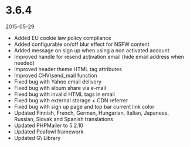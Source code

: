 # 3.6.4

2015-05-29

- Added EU cookie law policy compliance
- Added configurable on/off blur effect for NSFW content
- Added message on sign up when using a non activated account
- Improved handle for resend activation email (hide email address when needed)
- Improved header theme HTML tag attributes
- Improved CHV\send_mail function
- Fixed bug with Yahoo email delivery
- Fixed bug with album share via e-mail
- Fixed bug with invalid HTML tags in email
- Fixed bug with external storage + CDN referrer
- Fixed bug with sign up page and top bar current link color
- Updated Finnish, French, German, Hungarian, Italian, Japanese, Russian, Slovak and Spanish translations
- Updated PHPMailer to 5.2.10
- Updated Peafowl framework
- Updated G\ Library
